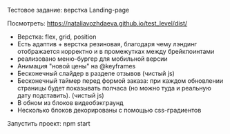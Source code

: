Тестовое задание: верстка Landing-page

Посмотреть: https://nataliavozhdaeva.github.io/test_level/dist/

<ul>
<li>Верстка: flex, grid, position</li>
<li>Есть адаптив + верстка резиновая, благодаря чему лэндинг отображается корректно и в промежутках между брейкпоинтами</li>
<li>реализовано меню-бургер для мобильной версии</li>
<li>Анимация "новой цены" на @keyframes</li>
<li>Бесконечный слайдер в разделе отзывов (чистый js)</li>
<li>Бесконечный таймер перед формой заказа: при каждом обновлении страницы будет показывать полчаса (но можно туда и реальную дату подставить). (чистый js)</li>
<li>В обном из блоков видеобэкграунд</li>
<li>Несколько блоков декорированы с помощью css-градиентов</li>
</ul>

Запустить проект: npm start
